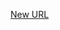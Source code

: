 



[New URL](../file-___home_harshil_Desktop_open-source_palisadoes_talawa_lib_models_mainscreen_navigation_args/)


